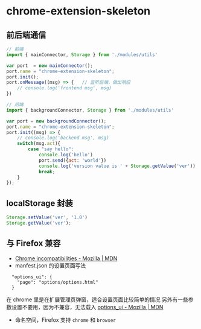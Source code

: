 # chrome-extension-skeleton

## 前后端通信
```js
// 前端
import { mainConnector, Storage } from './modules/utils'

var port  = new mainConnector();
port.name = "chrome-extension-skeleton";
port.init();
port.onMessage((msg) => {   // 监听后端，做出响应
	// console.log('frontend msg', msg)
})

// 后端
import { backgroundConnector, Storage } from './modules/utils'

var port = new backgroundConnector();
port.name = "chrome-extension-skeleton";
port.init((msg) => {
	// console.log('backend msg', msg)
	switch(msg.act){
		case "say hello":
			console.log('hello')
			port.send({act: 'world'})
			console.log('version value is ' + Storage.getValue('ver'))
			break;
	}
});
```

## localStorage 封装
```js
Storage.setValue('ver', '1.0')
Storage.getValue('ver');
```

## 与 Firefox 兼容

* [Chrome incompatibilities - Mozilla | MDN](https://developer.mozilla.org/en-US/Add-ons/WebExtensions/Chrome_incompatibilities)
* manfest.json 的设置页面写法
```
  "options_ui": {
    "page": "options/options.html"
  }
```
在 chrome 里是在扩展管理页弹窗，适合设置页面比较简单的情况
另外有一些参数设置不要用，因为不兼容，无法载入
[options_ui - Mozilla | MDN](https://developer.mozilla.org/en-US/Add-ons/WebExtensions/manifest.json/options_ui)
* 命名空间，Firefox 支持 `chrome` 和 `browser`
